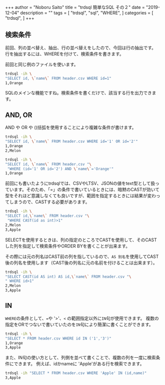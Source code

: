 +++
author = "Noboru Saito"
title = "trdsql 簡単なSQL その２"
date = "2019-12-04"
description = ""
tags = [
    "trdsql",
    "sql",
    "WHERE",
]
categories = [
    "trdsql",
]
+++

## 検索条件

前回、列の並べ替え、抽出、行の並べ替えをしたので、今回は行の抽出です。
行を抽出するには、WHEREを付けて、検索条件を書きます。

前回と同じ例のファイルを使います。

```sh sh {hl_lines=[2]}
trdsql -ih \
"SELECT id, \`name\` FROM header.csv WHERE id=1"
1,Orange
```

SQLのメインな機能ですね。検索条件を書くだけで、該当する行を出力できます。

## AND, OR

AND や OR や ()括弧を使用することにより複雑な条件が書けます。

```sh sh {hl_lines=[2]}
trdsql -ih \
"SELECT id, \`name\` FROM header.csv WHERE id='1' OR id='2'"
1,Orange
2,Melon
```

```sh sh {hl_lines=[2,3]}
trdsql -ih \
"SELECT id, \`name\` FROM header.csv "\
 "WHERE (id='1' OR id='2') AND \`name\`='Orange'"
1,Orange
```

前回にも書いたようにtrdsqlでは、CSVやLTSV、JSONの値をtext型として扱っています。そのため、「=」の条件で書いているときには、暗黙のCASTが効いて型をそれほど意識しなくても良いですが、範囲を指定するときには結果が変わってしまうので、CASTする必要があります。

```sh {hl_lines=[2,3]}
trdsql -ih \
"SELECT id,\`name\` FROM header.csv "\
 "WHERE CAST(id as int)>1"
2,Melon
3,Apple
```

SELECTを使用するときは、列の指定のところでCASTを使用して、そのCASTした列を指定して検索条件やORDER BYを書くことが出来ます。

その際には元の列名はCAST前の列を指しているので、`AS 別名`を使用してCAST後の列名を使用します（CAST後の列名に元の名前を付けることは出来ます）。

```sh {hl_lines=[2,3]}
trdsql -ih \
"SELECT CAST(id AS int) AS id,\`name\` FROM header.csv "\
" WHERE id>1"
2,Melon
3,Apple
```

## IN

`WHERE`の条件として、`=`や '>'、`<` の範囲指定以外に`IN`句が使用できます。
複数の指定をORでつないで書いていたのを`IN`句により簡潔に書くことができます。

```sh {hl_lines=[2]}
trdsql -ih \
"SELECT * FROM header.csv WHERE id IN ('1','3')"
1,Orange
3,Apple
```

また、IN句の使い方として、列側を並べて書くことで、複数の列を一度に検索条件にできます。
例えば、idかnameに 'Apple'がある行を検索できます。

```sh {hl_lines=[2]}
trdsql -ih "SELECT * FROM header.csv WHERE 'Apple' IN (id,name)"
3,Apple
```
